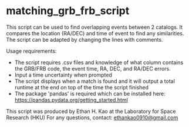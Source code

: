 # matching_grb_frb_script
This script can be used to find overlapping events between 2 catalogs. It compares the location (RA/DEC) and time of event to find any similarities.
The script can be adapted by changing the lines with comments.


Usage requirements:
- The script requires .csv files and knowledge of what column contains the GRB/FRB code, the event time, RA, DEC, and RA/DEC errors.
- Input a time uncertainty when prompted
- The script displays when a match is found and it will output a total runtime at the end on top of the time the script finished
- The package 'pandas' is required which can be installed here: https://pandas.pydata.org/getting_started.html

This script was produced by Ethan H. Kao at the Laboratory for Space Research (HKU)
For any questions, contact: ethankao0910@gmail.com
